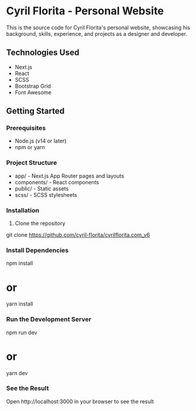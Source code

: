 # Cyril Florita - Personal Website

This is the source code for Cyril Florita's personal website, showcasing his background, skills, experience, and projects as a designer and developer.

## Technologies Used

- Next.js
- React
- SCSS
- Bootstrap Grid
- Font Awesome

## Getting Started

### Prerequisites

- Node.js (v14 or later)
- npm or yarn

### Project Structure

- app/ - Next.js App Router pages and layouts
- components/ - React components
- public/ - Static assets
- scss/ - SCSS stylesheets

### Installation

1. Clone the repository

git clone https://github.com/cyril-florita/cyrilflorita.com_v6

### Install Dependencies

npm install
# or
yarn install

###  Run the Development Server 

npm run dev
# or
yarn dev

### See the Result

Open http://localhost:3000 in your browser to see the result
